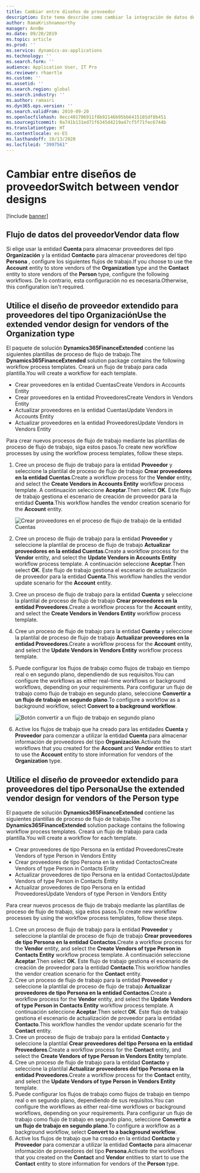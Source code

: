 ```yaml
---
title: Cambiar entre diseños de proveedor
description: Este tema describe como cambiar la integración de datos de proveedor entre aplicaciones de Finance and Operations y Common Data Service.
author: RamaKrishnamoorthy
manager: AnnBe
ms.date: 09/20/2019
ms.topic: article
ms.prod: ''
ms.service: dynamics-ax-applications
ms.technology: ''
ms.search.form: ''
audience: Application User, IT Pro
ms.reviewer: rhaertle
ms.custom: ''
ms.assetid: ''
ms.search.region: global
ms.search.industry: ''
ms.author: ramasri
ms.dyn365.ops.version: ''
ms.search.validFrom: 2019-09-20
ms.openlocfilehash: 0ecc401706911f8b92146b95bb6415185df8b451
ms.sourcegitcommit: 0a741b131ed71f6345d4219a47cf5f71fec6744b
ms.translationtype: HT
ms.contentlocale: es-ES
ms.lasthandoff: 10/13/2020
ms.locfileid: "3997561"
---
```

# <a name="switch-between-vendor-designs"></a><span data-ttu-id="ca288-103">Cambiar entre diseños de proveedor</span><span class="sxs-lookup"><span data-stu-id="ca288-103">Switch between vendor designs</span></span>

[!include [banner](../../includes/banner.md)]



## <a name="vendor-data-flow"></a><span data-ttu-id="ca288-104">Flujo de datos del proveedor</span><span class="sxs-lookup"><span data-stu-id="ca288-104">Vendor data flow</span></span> 

<span data-ttu-id="ca288-105">Si elige usar la entidad **Cuenta** para almacenar proveedores del tipo **Organización** y la entidad **Contacto** para almacenar proveedores del tipo **Persona** , configure los siguientes flujos de trabajo.</span><span class="sxs-lookup"><span data-stu-id="ca288-105">If you choose to use the **Account** entity to store vendors of the **Organization** type and the **Contact** entity to store vendors of the **Person** type, configure the following workflows.</span></span> <span data-ttu-id="ca288-106">De lo contrario, esta configuración no es necesaria.</span><span class="sxs-lookup"><span data-stu-id="ca288-106">Otherwise, this configuration isn't required.</span></span>

## <a name="use-the-extended-vendor-design-for-vendors-of-the-organization-type"></a><span data-ttu-id="ca288-107">Utilice el diseño de proveedor extendido para proveedores del tipo Organización</span><span class="sxs-lookup"><span data-stu-id="ca288-107">Use the extended vendor design for vendors of the Organization type</span></span>

<span data-ttu-id="ca288-108">El paquete de solución **Dynamics365FinanceExtended** contiene las siguientes plantillas de proceso de flujo de trabajo.</span><span class="sxs-lookup"><span data-stu-id="ca288-108">The **Dynamics365FinanceExtended** solution package contains the following workflow process templates.</span></span> <span data-ttu-id="ca288-109">Creará un flujo de trabajo para cada plantilla.</span><span class="sxs-lookup"><span data-stu-id="ca288-109">You will create a workflow for each template.</span></span>

+ <span data-ttu-id="ca288-110">Crear proveedores en la entidad Cuentas</span><span class="sxs-lookup"><span data-stu-id="ca288-110">Create Vendors in Accounts Entity</span></span>
+ <span data-ttu-id="ca288-111">Crear proveedores en la entidad Proveedores</span><span class="sxs-lookup"><span data-stu-id="ca288-111">Create Vendors in Vendors Entity</span></span>
+ <span data-ttu-id="ca288-112">Actualizar proveedores en la entidad Cuentas</span><span class="sxs-lookup"><span data-stu-id="ca288-112">Update Vendors in Accounts Entity</span></span>
+ <span data-ttu-id="ca288-113">Actualizar proveedores en la entidad Proveedores</span><span class="sxs-lookup"><span data-stu-id="ca288-113">Update Vendors in Vendors Entity</span></span>

<span data-ttu-id="ca288-114">Para crear nuevos procesos de flujo de trabajo mediante las plantillas de proceso de flujo de trabajo, siga estos pasos.</span><span class="sxs-lookup"><span data-stu-id="ca288-114">To create new workflow processes by using the workflow process templates, follow these steps.</span></span>

1. <span data-ttu-id="ca288-115">Cree un proceso de flujo de trabajo para la entidad **Proveedor** y seleccione la plantilal de proceso de flujo de trabajo **Crear proveedores en la entidad Cuentas**.</span><span class="sxs-lookup"><span data-stu-id="ca288-115">Create a workflow process for the **Vendor** entity, and select the **Create Vendors in Accounts Entity** workflow process template.</span></span> <span data-ttu-id="ca288-116">A continuación seleccione **Aceptar**.</span><span class="sxs-lookup"><span data-stu-id="ca288-116">Then select **OK**.</span></span> <span data-ttu-id="ca288-117">Este flujo de trabajo gestiona el escenario de creación de proveedor para la entidad **Cuenta**.</span><span class="sxs-lookup"><span data-stu-id="ca288-117">This workflow handles the vendor creation scenario for the **Account** entity.</span></span>

    ![Crear proveedores en el proceso de flujo de trabajo de la entidad Cuentas](media/create_process.png)

2. <span data-ttu-id="ca288-119">Cree un proceso de flujo de trabajo para la entidad **Proveedor** y seleccione la plantilal de proceso de flujo de trabajo **Actualizar proveedores en la entidad Cuentas**.</span><span class="sxs-lookup"><span data-stu-id="ca288-119">Create a workflow process for the **Vendor** entity, and select the **Update Vendors in Accounts Entity** workflow process template.</span></span> <span data-ttu-id="ca288-120">A continuación seleccione **Aceptar**.</span><span class="sxs-lookup"><span data-stu-id="ca288-120">Then select **OK**.</span></span> <span data-ttu-id="ca288-121">Este flujo de trabajo gestiona el escenario de actualización de proveedor para la entidad **Cuenta**.</span><span class="sxs-lookup"><span data-stu-id="ca288-121">This workflow handles the vendor update scenario for the **Account** entity.</span></span>
3. <span data-ttu-id="ca288-122">Cree un proceso de flujo de trabajo para la entidad **Cuenta** y seleccione la plantilal de proceso de flujo de trabajo **Crear proveedores en la entidad Proveedores**.</span><span class="sxs-lookup"><span data-stu-id="ca288-122">Create a workflow process for the **Account** entity, and select the **Create Vendors in Vendors Entity** workflow process template.</span></span>
4. <span data-ttu-id="ca288-123">Cree un proceso de flujo de trabajo para la entidad **Cuenta** y seleccione la plantilal de proceso de flujo de trabajo **Actualizar proveedores en la entidad Proveedores**.</span><span class="sxs-lookup"><span data-stu-id="ca288-123">Create a workflow process for the **Account** entity, and select the **Update Vendors in Vendors Entity** workflow process template.</span></span>
5. <span data-ttu-id="ca288-124">Puede configurar los flujos de trabajo como flujos de trabajo en tiempo real o en segundo plano, dependiendo de sus requisitos.</span><span class="sxs-lookup"><span data-stu-id="ca288-124">You can configure the workflows as either real-time workflows or background workflows, depending on your requirements.</span></span> <span data-ttu-id="ca288-125">Para configurar un flujo de trabajo como flujo de trabajo en segundo plano, seleccione **Convertir a un flujo de trabajo en segundo plano**.</span><span class="sxs-lookup"><span data-stu-id="ca288-125">To configure a workflow as a background workflow, select **Convert to a background workflow**.</span></span>

    ![Botón convertir a un flujo de trabajo en segundo plano](media/background_workflow.png)

6. <span data-ttu-id="ca288-127">Active los flujos de trabajo que ha creado para las entidades **Cuenta** y **Proveedor** para comenzar a utilizar la entidad **Cuenta** para almacenar información de proveedores del tipo **Organización**.</span><span class="sxs-lookup"><span data-stu-id="ca288-127">Activate the workflows that you created for the **Account** and **Vendor** entities to start to use the **Account** entity to store information for vendors of the **Organization** type.</span></span>

## <a name="use-the-extended-vendor-design-for-vendors-of-the-person-type"></a><span data-ttu-id="ca288-128">Utilice el diseño de proveedor extendido para proveedores del tipo Persona</span><span class="sxs-lookup"><span data-stu-id="ca288-128">Use the extended vendor design for vendors of the Person type</span></span>

<span data-ttu-id="ca288-129">El paquete de solución **Dynamics365FinanceExtended** contiene las siguientes plantillas de proceso de flujo de trabajo.</span><span class="sxs-lookup"><span data-stu-id="ca288-129">The **Dynamics365FinanceExtended** solution package contains the following workflow process templates.</span></span> <span data-ttu-id="ca288-130">Creará un flujo de trabajo para cada plantilla.</span><span class="sxs-lookup"><span data-stu-id="ca288-130">You will create a workflow for each template.</span></span>

+ <span data-ttu-id="ca288-131">Crear proveedores de tipo Persona en la entidad Proveedores</span><span class="sxs-lookup"><span data-stu-id="ca288-131">Create Vendors of type Person in Vendors Entity</span></span>
+ <span data-ttu-id="ca288-132">Crear proveedores de tipo Persona en la entidad Contactos</span><span class="sxs-lookup"><span data-stu-id="ca288-132">Create Vendors of type Person in Contacts Entity</span></span>
+ <span data-ttu-id="ca288-133">Actualizar proveedores de tipo Persona en la entidad Contactos</span><span class="sxs-lookup"><span data-stu-id="ca288-133">Update Vendors of type Person in Contacts Entity</span></span>
+ <span data-ttu-id="ca288-134">Actualizar proveedores de tipo Persona en la entidad Proveedores</span><span class="sxs-lookup"><span data-stu-id="ca288-134">Update Vendors of type Person in Vendors Entity</span></span>

<span data-ttu-id="ca288-135">Para crear nuevos procesos de flujo de trabajo mediante las plantillas de proceso de flujo de trabajo, siga estos pasos.</span><span class="sxs-lookup"><span data-stu-id="ca288-135">To create new workflow processes by using the workflow process templates, follow these steps.</span></span>

1. <span data-ttu-id="ca288-136">Cree un proceso de flujo de trabajo para la entidad **Proveedor** y seleccione la plantilal de proceso de flujo de trabajo **Crear proveedores de tipo Persona en la entidad Contactos**.</span><span class="sxs-lookup"><span data-stu-id="ca288-136">Create a workflow process for the **Vendor** entity, and select the **Create Vendors of type Person in Contacts Entity** workflow process template.</span></span> <span data-ttu-id="ca288-137">A continuación seleccione **Aceptar**.</span><span class="sxs-lookup"><span data-stu-id="ca288-137">Then select **OK**.</span></span> <span data-ttu-id="ca288-138">Este flujo de trabajo gestiona el escenario de creación de proveedor para la entidad **Contacto**.</span><span class="sxs-lookup"><span data-stu-id="ca288-138">This workflow handles the vendor creation scenario for the **Contact** entity.</span></span>
2. <span data-ttu-id="ca288-139">Cree un proceso de flujo de trabajo para la entidad **Proveedor** y seleccione la plantilal de proceso de flujo de trabajo **Actualizar proveedores de tipo Persona en la entidad Contactos**.</span><span class="sxs-lookup"><span data-stu-id="ca288-139">Create a workflow process for the **Vendor** entity, and select the **Update Vendors of type Person in Contacts Entity** workflow process template.</span></span> <span data-ttu-id="ca288-140">A continuación seleccione **Aceptar**.</span><span class="sxs-lookup"><span data-stu-id="ca288-140">Then select **OK**.</span></span> <span data-ttu-id="ca288-141">Este flujo de trabajo gestiona el escenario de actualización de proveedor para la entidad **Contacto**.</span><span class="sxs-lookup"><span data-stu-id="ca288-141">This workflow handles the vendor update scenario for the **Contact** entity.</span></span>
3. <span data-ttu-id="ca288-142">Cree un proceso de flujo de trabajo para la entidad **Contacto** y seleccione la plantilal **Crear proveedores del tipo Persona en la entidad Proveedores**.</span><span class="sxs-lookup"><span data-stu-id="ca288-142">Create a workflow process for the **Contact** entity, and select the **Create Vendors of type Person in Vendors Entity** template.</span></span>
4. <span data-ttu-id="ca288-143">Cree un proceso de flujo de trabajo para la entidad **Contacto** y seleccione la plantilal **Actualizar proveedores del tipo Persona en la entidad Proveedores**.</span><span class="sxs-lookup"><span data-stu-id="ca288-143">Create a workflow process for the **Contact** entity, and select the **Update Vendors of type Person in Vendors Entity** template.</span></span>
5. <span data-ttu-id="ca288-144">Puede configurar los flujos de trabajo como flujos de trabajo en tiempo real o en segundo plano, dependiendo de sus requisitos.</span><span class="sxs-lookup"><span data-stu-id="ca288-144">You can configure the workflows as either real-time workflows or background workflows, depending on your requirements.</span></span> <span data-ttu-id="ca288-145">Para configurar un flujo de trabajo como flujo de trabajo en segundo plano, seleccione **Convertir a un flujo de trabajo en segundo plano**.</span><span class="sxs-lookup"><span data-stu-id="ca288-145">To configure a workflow as a background workflow, select **Convert to a background workflow**.</span></span>
6. <span data-ttu-id="ca288-146">Active los flujos de trabajo que ha creado en la entidad **Contacto** y **Proveedor** para comenzar a utilizar la entidad **Contacto** para almacenar información de proveedores del tipo **Persona**.</span><span class="sxs-lookup"><span data-stu-id="ca288-146">Activate the workflows that you created on the **Contact** and **Vendor** entities to start to use the **Contact** entity to store information for vendors of the **Person** type.</span></span>
